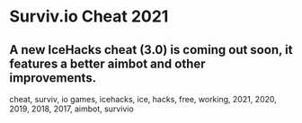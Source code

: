 # Surviv.io Cheat 2021
## A new IceHacks cheat (3.0) is coming out soon, it features a better aimbot and other improvements.

cheat, surviv, io games, icehacks, ice, hacks, free, working, 2021, 2020, 2019, 2018, 2017, aimbot, survivio
